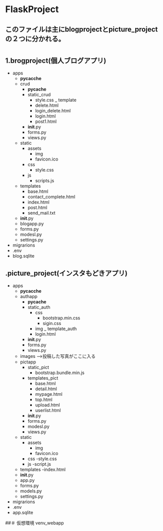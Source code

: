 # FlaskProject
## このファイルは主にblogprojectとpicture_projectの２つに分かれる。
#

## 1.brogproject(個人ブログアプリ)
- apps
    - __pycacche__
    - crud
        - __pycache__
        - static_crud
            - style.css
        _ template
            - delete.html
            - login_delete.html
            - login.html
            - post1.html
        - __init__.py
        - forms.py
        - views.py
    - static
        - assets
            - img
            - favicon.ico
        - css
            - style.css
        - js
            - scripts.js
    - templates
        - base.html
        - contact_complete.html
        - index.html
        - post.html
        - send_mail.txt
    - __init__.py
    - blogapp.py
    - forms.py
    - modesl.py
    - settings.py
- migrarions
- .env
- blog.sqlite

## .picture_project(インスタもどきアプリ)
- apps
    - __pycacche__
    - authapp
        - __pycache__
        - static_auth
            - css
                - bootstrap.min.css
                - sigin.css
            - img
        _ template_auth
            - login.html
        - __init__.py
        - forms.py
        - views.py
    - images      -->投稿した写真がここに入る
    - pictapp
        - static_pict
            - bootstrap.bundle.min.js
        - templates_pict
            - base.html
            - detail.html
            - mypage.html
            - top.html
            - upload.html
            - userlist.html
        - __init__.py
        - forms.py
        - modesl.py
        - views.py
    - static
        - assets
            - img
            - favicon.ico
        - css
            -style.css
        - js
            -script.js
    - templates
        -index.html
    - __init__.py
    - app.py
    - forms.py
    - models.py
    - settings.py
- migrarions
- .env
- app.sqlite

##＃ 仮想環境
venv_webapp